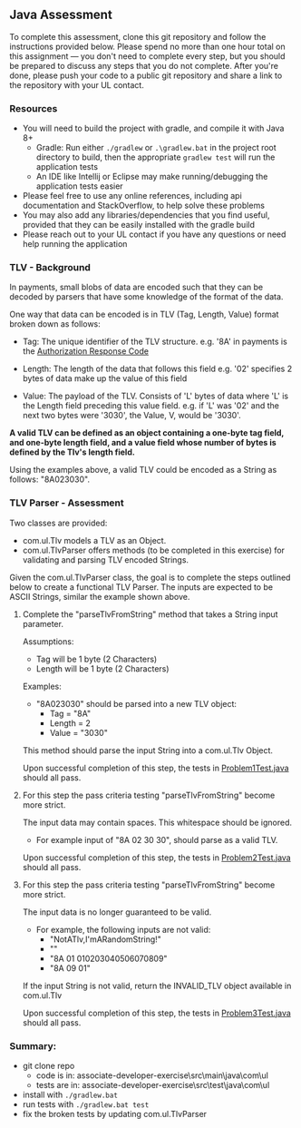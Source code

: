 ## Java Assessment
To complete this assessment, clone this git repository and follow the instructions provided below. Please spend no more
than one hour total on this assignment — you don't need to complete every step, but you should be prepared to discuss
any steps that you do not complete. After you're done, please push your code to a public git repository and share a
link to the repository with your UL contact.

### Resources
* You will need to build the project with gradle, and compile it with Java 8+
    * Gradle: Run either `./gradlew` or `.\gradlew.bat` in the project root directory to build, then the appropriate `gradlew test` will run the application tests
    * An IDE like Intellij or Eclipse may make running/debugging the application tests easier
* Please feel free to use any online references, including api documentation and StackOverflow, to help solve these problems
* You may also add any libraries/dependencies that you find useful, provided that they can be easily installed with the gradle build
* Please reach out to your UL contact if you have any questions or need help running the application


### TLV - Background
In payments, small blobs of data are encoded such that they can be decoded by parsers that have some knowledge of the format of the data.

One way that data can be encoded is in TLV (Tag, Length, Value) format broken down as follows:

* Tag: The unique identifier of the TLV structure. e.g. '8A' in payments is the [Authorization Response Code](https://www.emvlab.org/emvtags/?number=8A) 

* Length: The length of the data that follows this field e.g. '02' specifies 2 bytes of data make up the value of this field

* Value: The payload of the TLV. Consists of 'L' bytes of data where 'L' is the Length field preceding this value field. e.g. if 'L' was '02' and the next two bytes were '3030', the Value, V, would be '3030'.
    
**A valid TLV can be defined as an object containing a one-byte tag field, and one-byte length field, and a value field whose number of bytes is defined by the Tlv's length field.**

Using the examples above, a valid TLV could be encoded as a String as follows: "8A023030".


### TLV Parser - Assessment
Two classes are provided: 
* com.ul.Tlv models a TLV as an Object.
* com.ul.TlvParser offers methods (to be completed in this exercise) for validating and parsing TLV encoded Strings.

Given the com.ul.TlvParser class, the goal is to complete the steps outlined below to create a functional TLV Parser. 
The inputs are expected to be ASCII Strings, similar the example shown above.
    

1.  Complete the "parseTlvFromString" method that takes a String input parameter.
    
    Assumptions:
    * Tag will be 1 byte (2 Characters)
    * Length will be 1 byte (2 Characters)
        
    Examples:
    * "8A023030" should be parsed into a new TLV object:
        * Tag = "8A"
        * Length = 2
        * Value = "3030"
    
    This method should parse the input String into a com.ul.Tlv Object.
    
    Upon successful completion of this step, the tests in [Problem1Test.java](src/test/java/com/ul/Problem1Test.java) should all pass.
    
2.  For this step the pass criteria testing "parseTlvFromString" become more strict.
    
    The input data may contain spaces. This whitespace should be ignored. 
    * For example input of "8A 02 30 30", should parse as a valid TLV.
    
    Upon successful completion of this step, the tests in [Problem2Test.java](src/test/java/com/ul/Problem2Test.java) should all pass.

3.  For this step the pass criteria testing "parseTlvFromString" become more strict.

    The input data is no longer guaranteed to be valid.
    * For example, the following inputs are not valid:
        * "NotATlv,I'mARandomString!"
        * ""
        * "8A 01 010203040506070809"
        * "8A 09 01"

    If the input String is not valid, return the INVALID_TLV object available in com.ul.Tlv
    
    Upon successful completion of this step, the tests in [Problem3Test.java](src/test/java/com/ul/Problem3Test.java) should all pass.


### Summary:
* git clone repo
    * code is in: associate-developer-exercise\src\main\java\com\ul
    * tests are in: associate-developer-exercise\src\test\java\com\ul
* install with `./gradlew.bat`
* run tests with `./gradlew.bat test`
* fix the broken tests by updating com.ul.TlvParser